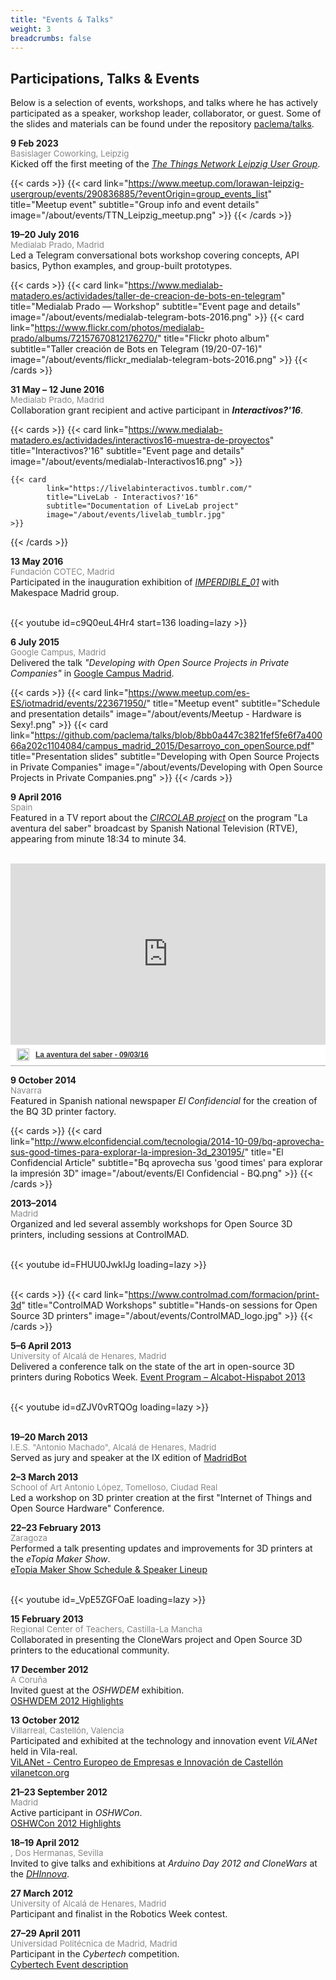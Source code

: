 ```yaml
---
title: "Events & Talks"
weight: 3
breadcrumbs: false
---
```


## Participations, Talks & Events

Below is a selection of events, workshops, and talks where he has actively participated as a speaker, workshop leader, collaborator, or guest. Some of the slides and materials can be found under the repository [paclema/talks](https://github.com/paclema/talks).


**9 Feb 2023**  
<span style="font-size: 0.95em; color: #888;">Basislager Coworking, Leipzig</span>  
Kicked off the first meeting of the [_The Things Network Leipzig User Group_](https://www.meetup.com/lorawan-leipzig-usergroup/).

{{< cards >}}
    {{< card
            link="https://www.meetup.com/lorawan-leipzig-usergroup/events/290836885/?eventOrigin=group_events_list"
            title="Meetup event"
            subtitle="Group info and event details"
            image="/about/events/TTN_Leipzig_meetup.png"
    >}}
{{< /cards >}}

**19–20 July 2016**  
<span style="font-size: 0.95em; color: #888;">Medialab Prado, Madrid</span>  
Led a Telegram conversational bots workshop covering concepts, API basics, Python examples, and group-built prototypes.

{{< cards >}}
    {{< card
            link="https://www.medialab-matadero.es/actividades/taller-de-creacion-de-bots-en-telegram"
            title="Medialab Prado — Workshop"
            subtitle="Event page and details"
            image="/about/events/medialab-telegram-bots-2016.png"
    >}}
    {{< card
            link="https://www.flickr.com/photos/medialab-prado/albums/72157670812176270/"
            title="Flickr photo album"
            subtitle="Taller creación de Bots en Telegram (19/20-07-16)"
            image="/about/events/flickr_medialab-telegram-bots-2016.png"
    >}}
{{< /cards >}}


**31 May – 12 June 2016**  
<span style="font-size: 0.95em; color: #888;">Medialab Prado, Madrid</span>  
Collaboration grant recipient and active participant in **_Interactivos?'16_**.

{{< cards >}}
    {{< card
            link="https://www.medialab-matadero.es/actividades/interactivos16-muestra-de-proyectos"
            title="Interactivos?'16"
            subtitle="Event page and details"
            image="/about/events/medialab-Interactivos16.png"
    >}}

    {{< card
            link="https://livelabinteractivos.tumblr.com/"
            title="LiveLab - Interactivos?'16"
            subtitle="Documentation of LiveLab project"
            image="/about/events/livelab_tumblr.jpg"
    >}}
{{< /cards >}}

**13 May 2016**  
<span style="font-size: 0.95em; color: #888;">Fundación COTEC, Madrid</span>  
Participated in the inauguration exhibition of [_IMPERDIBLE_01_](https://cotec.es/noticias-cpt/cotec-celebra-el-imperdible-01/) with Makespace Madrid group.
<br>
<br>
<div style="max-width:728px;margin:0 auto;">
    {{< youtube id=c9Q0euL4Hr4 start=136 loading=lazy  >}}
</div>

**6 July 2015**  
<span style="font-size: 0.95em; color: #888;">Google Campus, Madrid</span>  
Delivered the talk _"Developing with Open Source Projects in Private Companies"_ in [Google Campus Madrid](https://startup.google.com/intl/es/campus/madrid/).

{{< cards >}}
    {{< card
            link="https://www.meetup.com/es-ES/iotmadrid/events/223671950/"
            title="Meetup event"
            subtitle="Schedule and presentation details"
            image="/about/events/Meetup - Hardware is Sexy!.png"
    >}}
    {{< card
            link="https://github.com/paclema/talks/blob/8bb0a447c3821fef5fe6f7a40066a202c1104084/campus_madrid_2015/Desarroyo_con_openSource.pdf"
            title="Presentation slides"
            subtitle="Developing with Open Source Projects in Private Companies"
            image="/about/events/Developing with Open Source Projects in Private Companies.png"
    >}}
{{< /cards >}}

**9 April 2016**  
<span style="font-size: 0.95em; color: #888;">Spain</span>  
Featured in a TV report about the <a href="/about/experience/#expert-in-digital-and-new-technologies"><em>CIRCOLAB project</em></a> on the program "La aventura del saber" broadcast by Spanish National Television (RTVE), appearing from minute 18:34 to minute 34.

<!-- [RTVE Play TV report](https://www.rtve.es/play/videos/la-aventura-del-saber/aventura-del-saber-090316/3516280/?t=18m34s) -->
<br>
<div style="max-width:728px;margin:0 auto;">
<div style="width:100%;padding-top:64%;position:relative;border-bottom:1px solid #aaa;display:inline-block;background:#eee;background:rgba(255,255,255,0.9);">    <iframe src="https://secure-embed.rtve.es/drmn/embed/video/3516280/?t=18m34s" name="La aventura del saber - 09/03/16" style="width:100%;height:90%;position:absolute;left:0;top:0;overflow:hidden;border:none;background-color:transparent;" scrolling="no" allowfullscreen="allowfullscreen"></iframe>    <div style="position:absolute;bottom:0;left:0;font-family:arial,helvetica,sans-serif;font-size:12px;line-height:1.833;display:inline-block;padding:5px 0 5px 10px;">        <span style="float:left;margin-right:10px;">        	<img style="height:20px;width:auto;background: transparent;padding:0;margin:0;" src="https://img2.rtve.es/css/rtve.commons/rtve.header.footer/i/logoRTVEes.png" alt="" />        </span>       	<a style="color:#333;font-weight:bold;" title="La aventura del saber - 09/03/16" href="https://www.rtve.es/play/videos/la-aventura-del-saber/aventura-del-saber-090316/3516280/">            <strong>La aventura del saber - 09/03/16</strong>		</a>	</div></div>
</div>

**9 October 2014**  
<span style="font-size: 0.95em; color: #888;">Navarra</span>  
Featured in Spanish national newspaper _El Confidencial_ for the creation of the BQ 3D printer factory.  

{{< cards >}}
    {{< card
            link="http://www.elconfidencial.com/tecnologia/2014-10-09/bq-aprovecha-sus-good-times-para-explorar-la-impresion-3d_230195/"
            title="El Confidencial Article"
            subtitle="Bq aprovecha sus 'good times' para explorar la impresión 3D"
            image="/about/events/El Confidencial - BQ.png"
    >}}
{{< /cards >}}



**2013–2014**  
<span style="font-size: 0.95em; color: #888;">Madrid</span>  
Organized and led several assembly workshops for Open Source 3D printers, including sessions at ControlMAD.  

<br>
<div style="max-width:728px;margin:0 auto;">
    {{< youtube id=FHUU0JwkIJg loading=lazy  >}}
</div>
<br>

{{< cards >}}
    {{< card
            link="https://www.controlmad.com/formacion/print-3d"
            title="ControlMAD Workshops"
            subtitle="Hands-on sessions for Open Source 3D printers"
            image="/about/events/ControlMAD_logo.jpg"
    >}}
{{< /cards >}}



**5–6 April 2013**  
<span style="font-size: 0.95em; color: #888;">University of Alcalá de Henares, Madrid</span>  
Delivered a conference talk on the state of the art in open-source 3D printers during Robotics Week. [Event Program – Alcabot-Hispabot 2013](http://asimov.depeca.uah.es/robotica/file.php/22/Hispabot_2013/cuadriptico_Alcabot2013.pdf)
<br>
<br>
<!-- [Complete talk on Youtube](https://www.youtube.com/watch?v=dZJV0vRTQOg&list=PLo_2mLukHnmH9jp-aUIMgzTw5dQWr5ien) -->

<div style="max-width:728px;margin:0 auto;">
    {{< youtube id=dZJV0vRTQOg loading=lazy  >}}
</div>

<br>


**19–20 March 2013**  
<span style="font-size: 0.95em; color: #888;">I.E.S. "Antonio Machado", Alcalá de Henares, Madrid</span>  
Served as jury and speaker at the IX edition of [MadridBot](http://asimov.depeca.uah.es/robotica/course/view.php?id=22)

**2–3 March 2013**  
<span style="font-size: 0.95em; color: #888;">School of Art Antonio López, Tomelloso, Ciudad Real</span>  
Led a workshop on 3D printer creation at the first "Internet of Things and Open Source Hardware" Conference.

**22–23 February 2013**  
<span style="font-size: 0.95em; color: #888;">Zaragoza</span>  
Performed a talk presenting updates and improvements for 3D printers at the _eTopia Maker Show_.  
[eTopia Maker Show Schedule & Speaker Lineup](http://www.tr3sdland.com/2013/01/etopia-maker-show-zaragoza)

<br>
<div style="max-width:728px;margin:0 auto;">
    {{< youtube id=_VpE5ZGFOaE loading=lazy  >}}
</div>

**15 February 2013**  
<span style="font-size: 0.95em; color: #888;">Regional Center of Teachers, Castilla-La Mancha</span>  
Collaborated in presenting the CloneWars project and Open Source 3D printers to the educational community.

**17 December 2012**  
<span style="font-size: 0.95em; color: #888;">A Coruña</span>  
Invited guest at the _OSHWDEM_ exhibition.  
[OSHWDEM 2012 Highlights](https://oshwdem.org/category/ediciones-anteriores/oshwdem-2012/)

**13 October 2012**  
<span style="font-size: 0.95em; color: #888;">Villarreal, Castellón, Valencia</span>  
Participated and exhibited at the technology and innovation event _ViLANet_ held in Vila-real.
<br>
[ViLANet - Centro Europeo de Empresas e Innovación de Castellón](https://ceeicastellon.emprenemjunts.es/?op=14&n=3967)
<br>
[vilanetcon.org](https://vilanetcon.org)

**21–23 September 2012**  
<span style="font-size: 0.95em; color: #888;">Madrid</span>  
Active participant in _OSHWCon_.  
[OSHWCon 2012 Highlights](https://www.oshwcon.org/actividades-2012)

**18–19 April 2012**  
<span style="font-size: 0.95em; color: #888;">, Dos Hermanas, Sevilla</span>  
Invited to give talks and exhibitions at _Arduino Day 2012 and CloneWars_ at the [_DHInnova_](https://www.doshermanas.es/concejalias/promocion-economica-e-innovacion/fomento/innovacion.-dhinnova/).


**27 March 2012**  
<span style="font-size: 0.95em; color: #888;">University of Alcalá de Henares, Madrid</span>  
Participant and finalist in the Robotics Week contest.

**27–29 April 2011**  
<span style="font-size: 0.95em; color: #888;">Universidad Politécnica de Madrid, Madrid</span>  
Participant in the _Cybertech_ competition.  
[Cybertech Event description](https://www.upm.es/UPM/SalaPrensa/Noticias?fmt=detail&prefmt=articulo&id=aac991c78dc8f210VgnVCM10000009c7648a____)


